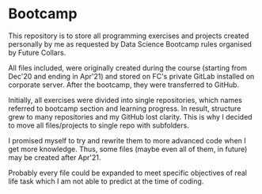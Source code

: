 # Bootcamp

This repository is to store all programming exercises and projects created personally by me as requested by Data Science Bootcamp rules organised by Future Collars.

All files included, were originally created during the course (starting from Dec'20 and ending in Apr'21) and stored on FC's private GitLab installed on corporate server.
After the bootcamp, they were transferred to GitHub.

Initially, all exercises were divided into single repositories, which names referred to bootcamp section and learning progress.
In result, structure grew to many repositories and my GitHub lost clarity.
This is why I decided to move all files/projects to single repo with subfolders.

I promised myself to try and rewrite them to more advanced code when I get more knowledge. Thus, some files (maybe even all of them, in future) may be created after Apr'21.

Probably every file could be expanded to meet specific objectives of real life task which I am not able to predict at the time of coding.

